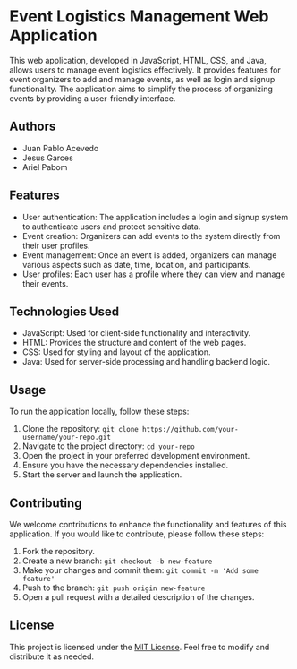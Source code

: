 # Event Logistics Management Web Application

This web application, developed in JavaScript, HTML, CSS, and Java, allows users to manage event logistics effectively. It provides features for event organizers to add and manage events, as well as login and signup functionality. The application aims to simplify the process of organizing events by providing a user-friendly interface.

## Authors

- Juan Pablo Acevedo
- Jesus Garces
- Ariel Pabom

## Features

- User authentication: The application includes a login and signup system to authenticate users and protect sensitive data.
- Event creation: Organizers can add events to the system directly from their user profiles.
- Event management: Once an event is added, organizers can manage various aspects such as date, time, location, and participants.
- User profiles: Each user has a profile where they can view and manage their events.

## Technologies Used

- JavaScript: Used for client-side functionality and interactivity.
- HTML: Provides the structure and content of the web pages.
- CSS: Used for styling and layout of the application.
- Java: Used for server-side processing and handling backend logic.

## Usage

To run the application locally, follow these steps:

1. Clone the repository: `git clone https://github.com/your-username/your-repo.git`
2. Navigate to the project directory: `cd your-repo`
3. Open the project in your preferred development environment.
4. Ensure you have the necessary dependencies installed.
5. Start the server and launch the application.

## Contributing

We welcome contributions to enhance the functionality and features of this application. If you would like to contribute, please follow these steps:

1. Fork the repository.
2. Create a new branch: `git checkout -b new-feature`
3. Make your changes and commit them: `git commit -m 'Add some feature'`
4. Push to the branch: `git push origin new-feature`
5. Open a pull request with a detailed description of the changes.

## License

This project is licensed under the [MIT License](LICENSE). Feel free to modify and distribute it as needed.









